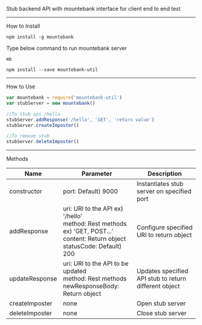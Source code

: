 Stub backend API with mountebank interface
for client end to end test

-----------------------------------------

How to Install

```
npm install -g mountebank
```

Type below command to run mountebank server
```
mb
```

```
npm install --save mountebank-util
```

---------------------------------------------

How to Use
```js
var mountebank = require('mountebank-util')
var stubServer = new mountebank()

//To stub api /hello
stubServer.addResponse('/hello', 'GET', 'return value')
stubServer.createImposter()

//To remove stub
stubServer.deleteImposter()
```

-----------------------------------------------

Methods

|Name|Parameter|Description|
|---|---|---|
|constructor|port: Default) 9000|Instantiates stub server on specified port|
|addResponse|uri: URI to the API ex) '/hello'<br>method: Rest methods ex) 'GET, POST...'<br>content: Return object<br>statusCode: Default) 200|Configure specified URI to return object|
|updateResponse|uri: URI to the API to be updated<br>method: Rest methods<br>newResponseBody: Return object|Updates specified API stub to return different object|
|createImposter|none|Open stub server|
|deleteImposter|none|Close stub server|
